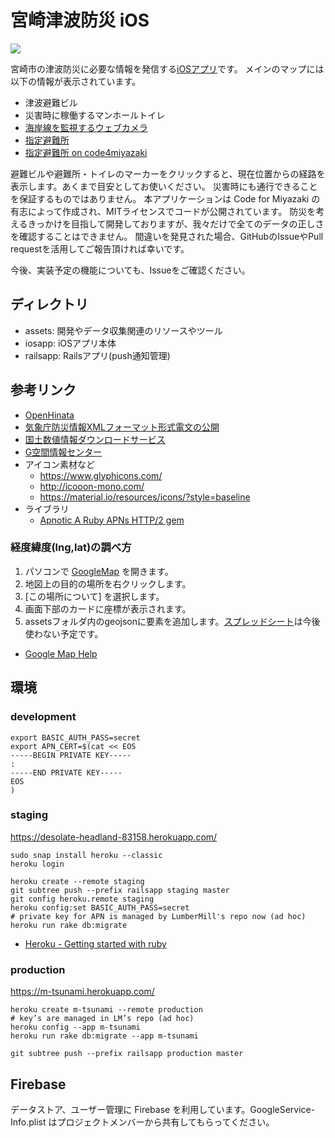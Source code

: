 # 宮崎津波防災 iOS

![](https://github.com/codeformiyazaki/m-tsunami-ios/workflows/CI/badge.svg)

宮崎市の津波防災に必要な情報を発信する[iOSアプリ](https://apps.apple.com/us/app/%E5%AE%AE%E5%B4%8E%E6%B4%A5%E6%B3%A2%E9%98%B2%E7%81%BD/id1462576599?ls=1)です。
メインのマップには以下の情報が表示されています。

- 津波避難ビル
- 災害時に稼働するマンホールトイレ
- [海岸線を監視するウェブカメラ](https://www.ii-nami.com/)
- [指定避難所](https://www.geospatial.jp/ckan/dataset/hinanbasho/resource/b2b56005-9c68-432c-8fa8-6cb312459a08)
- [指定避難所 on code4miyazaki](https://github.com/code4miyazaki/geojson/blob/master/hinanzyo.geojson)

避難ビルや避難所・トイレのマーカーをクリックすると、現在位置からの経路を表示します。あくまで目安としてお使いください。
災害時にも通行できることを保証するものではありません。
本アプリケーションは Code for Miyazaki の有志によって作成され、MITライセンスでコードが公開されています。
防災を考えるきっかけを目指して開発しておりますが、我々だけで全てのデータの正しさを確認することはできません。
間違いを発見された場合、GitHubのIssueやPull requestを活用してご報告頂ければ幸いです。

今後、実装予定の機能についても、Issueをご確認ください。

## ディレクトリ
- assets: 開発やデータ収集関連のリソースやツール
- iosapp: iOSアプリ本体
- railsapp: Railsアプリ(push通知管理)

## 参考リンク

- [OpenHinata](https://kenzkenz.xsrv.jp/aaa)
- [気象庁防災情報XMLフォーマット形式電文の公開](http://xml.kishou.go.jp/xmlpull.html)
- [国土数値情報ダウンロードサービス](http://nlftp.mlit.go.jp/ksj/)
- [G空間情報センター](https://www.geospatial.jp/gp_front/)
- アイコン素材など
  - https://www.glyphicons.com/
  - http://icooon-mono.com/
  - https://material.io/resources/icons/?style=baseline
- ライブラリ
  - [Apnotic A Ruby APNs HTTP/2 gem](https://github.com/ostinelli/apnotic)

### 経度緯度(lng,lat)の調べ方

1. パソコンで [GoogleMap](https://www.google.co.jp/maps) を開きます。
2. 地図上の目的の場所を右クリックします。
3. [この場所について] を選択します。
4. 画面下部のカードに座標が表示されます。
5. assetsフォルダ内のgeojsonに要素を追加します。[スプレッドシート](https://docs.google.com/spreadsheets/d/1FdGLrjkuGBtYe4DSTrTFV861ukzReuXsBDEJsw8oS1M/edit?usp=sharing)は今後使わない予定です。

- [Google Map Help](https://support.google.com/maps/answer/18539?co=GENIE.Platform%3DDesktop&hl=ja)


## 環境
### development
```
export BASIC_AUTH_PASS=secret
export APN_CERT=$(cat << EOS
-----BEGIN PRIVATE KEY-----
:
-----END PRIVATE KEY-----
EOS
)
```

### staging
https://desolate-headland-83158.herokuapp.com/

```
sudo snap install heroku --classic
heroku login

heroku create --remote staging
git subtree push --prefix railsapp staging master
git config heroku.remote staging
heroku config:set BASIC_AUTH_PASS=secret
# private key for APN is managed by LumberMill's repo now (ad hoc)
heroku run rake db:migrate
```
- [Heroku - Getting started with ruby](https://devcenter.heroku.com/articles/getting-started-with-ruby)

### production
https://m-tsunami.herokuapp.com/

```
heroku create m-tsunami --remote production
# key’s are managed in LM’s repo (ad hoc)
heroku config --app m-tsunami
heroku run rake db:migrate --app m-tsunami
```

```
git subtree push --prefix railsapp production master
```

## Firebase

データストア、ユーザー管理に Firebase を利用しています。GoogleService-Info.plist はプロジェクトメンバーから共有してもらってください。
